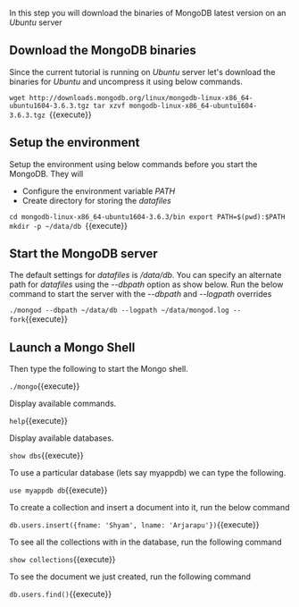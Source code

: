 In this step you will download the binaries of MongoDB latest version on an _Ubuntu_ server

## Download the MongoDB binaries

Since the current tutorial is running on _Ubuntu_ server let's download the binaries for _Ubuntu_ and uncompress it using below commands.

`wget http://downloads.mongodb.org/linux/mongodb-linux-x86_64-ubuntu1604-3.6.3.tgz
tar xzvf mongodb-linux-x86_64-ubuntu1604-3.6.3.tgz
`{{execute}}

## Setup the environment

Setup the environment using below commands before you start the MongoDB. They will

* Configure the environment variable _PATH_
* Create directory for storing the _datafiles_

`cd mongodb-linux-x86_64-ubuntu1604-3.6.3/bin
export PATH=$(pwd):$PATH
mkdir -p ~/data/db
`{{execute}}

## Start the MongoDB server

The default settings for _datafiles_ is _/data/db_. You can specify an alternate path for _datafiles_ using the _--dbpath_ option as show below. Run the below command to start the server with the _--dbpath_ and _--logpath_ overrides 

`./mongod --dbpath ~/data/db --logpath ~/data/mongod.log --fork`{{execute}}

## Launch a Mongo Shell

Then type the following to start the Mongo shell.

`./mongo`{{execute}}

Display available commands.

`help`{{execute}}

Display available databases.

`show dbs`{{execute}}

To use a particular database (lets say myappdb) we can type the following.

`use myappdb
db`{{execute}}

To create a collection and insert a document into it, run the below command

`db.users.insert({fname: 'Shyam', lname: 'Arjarapu'})`{{execute}}

To see all the collections with in the database, run the following command

`show collections`{{execute}}

To see the document we just created, run the following command

`db.users.find()`{{execute}}